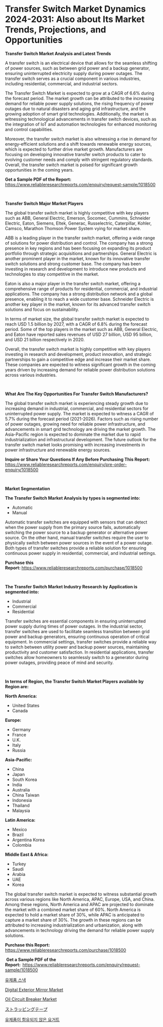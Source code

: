<p><h1>Transfer Switch Market Dynamics 2024-2031: Also about Its Market Trends, Projections, and Opportunities</h1></p><p><strong>Transfer Switch Market Analysis and Latest Trends</strong></p>
<p><p>A transfer switch is an electrical device that allows for the seamless shifting of power sources, such as between grid power and a backup generator, ensuring uninterrupted electricity supply during power outages. The transfer switch serves as a crucial component in various industries, including residential, commercial, and industrial sectors.</p><p>The Transfer Switch Market is expected to grow at a CAGR of 6.6% during the forecast period. The market growth can be attributed to the increasing demand for reliable power supply solutions, the rising frequency of power outages due to natural disasters and aging grid infrastructure, and the growing adoption of smart grid technologies. Additionally, the market is witnessing technological advancements in transfer switch devices, such as the integration of IoT and automation technologies for enhanced monitoring and control capabilities.</p><p>Moreover, the transfer switch market is also witnessing a rise in demand for energy-efficient solutions and a shift towards renewable energy sources, which is expected to further drive market growth. Manufacturers are focusing on developing innovative transfer switch products to cater to evolving customer needs and comply with stringent regulatory standards. Overall, the transfer switch market is poised for significant growth opportunities in the coming years.</p></p>
<p><strong>Get a Sample PDF of the Report:&nbsp;</strong> <a href="https://www.reliableresearchreports.com/enquiry/request-sample/1018500">https://www.reliableresearchreports.com/enquiry/request-sample/1018500</a></p>
<p>&nbsp;</p>
<p><strong>Transfer Switch Major Market Players</strong></p>
<p><p>The global transfer switch market is highly competitive with key players such as ABB, General Electric, Emerson, Socomec, Cummins, Schneider Electric, Eaton, Siemens, Eltek, Generac, Russelectric, Caterpillar, Kohler, Camsco, Marathon Thomson Power System vying for market share. </p><p>ABB is a leading player in the transfer switch market, offering a wide range of solutions for power distribution and control. The company has a strong presence in key regions and has been focusing on expanding its product portfolio through strategic acquisitions and partnerships. General Electric is another prominent player in the market, known for its innovative transfer switch solutions and strong customer base. The company has been investing in research and development to introduce new products and technologies to stay competitive in the market.</p><p>Eaton is also a major player in the transfer switch market, offering a comprehensive range of products for residential, commercial, and industrial applications. The company has a strong distribution network and a global presence, enabling it to reach a wide customer base. Schneider Electric is another key player in the market, known for its advanced transfer switch solutions and focus on sustainability.</p><p>In terms of market size, the global transfer switch market is expected to reach USD 1.5 billion by 2027, with a CAGR of 6.8% during the forecast period. Some of the top players in the market such as ABB, General Electric, and Eaton have reported sales revenues of USD 27 billion, USD 95 billion, and USD 21 billion respectively in 2020.</p><p>Overall, the transfer switch market is highly competitive with key players investing in research and development, product innovation, and strategic partnerships to gain a competitive edge and increase their market share. These companies are expected to witness significant growth in the coming years driven by increasing demand for reliable power distribution solutions across various industries.</p></p>
<p>&nbsp;</p>
<p><strong>What Are The Key Opportunities For Transfer Switch Manufacturers?</strong></p>
<p><p>The global transfer switch market is experiencing steady growth due to increasing demand in industrial, commercial, and residential sectors for uninterrupted power supply. The market is expected to witness a CAGR of 5.7% during the forecast period (2021-2026). Factors such as rising number of power outages, growing need for reliable power infrastructure, and advancements in smart grid technology are driving the market growth. The Asia-Pacific region is expected to dominate the market due to rapid industrialization and infrastructural development. The future outlook for the transfer switch market looks promising with increasing investments in power infrastructure and renewable energy sources.</p></p>
<p><strong>Inquire or Share Your Questions If Any Before Purchasing This Report:</strong> <a href="https://www.reliableresearchreports.com/enquiry/pre-order-enquiry/1018500">https://www.reliableresearchreports.com/enquiry/pre-order-enquiry/1018500</a></p>
<p>&nbsp;</p>
<p><strong>Market Segmentation</strong></p>
<p><strong>The Transfer Switch Market Analysis by types is segmented into:</strong></p>
<p><ul><li>Automatic</li><li>Manual</li></ul></p>
<p><p>Automatic transfer switches are equipped with sensors that can detect when the power supply from the primary source fails, automatically switching the power source to a backup generator or alternative power source. On the other hand, manual transfer switches require the user to physically switch between power sources in the event of a power outage. Both types of transfer switches provide a reliable solution for ensuring continuous power supply in residential, commercial, and industrial settings.</p></p>
<p><strong>Purchase this Report:&nbsp;</strong><a href="https://www.reliableresearchreports.com/purchase/1018500">https://www.reliableresearchreports.com/purchase/1018500</a></p>
<p>&nbsp;</p>
<p><strong>The Transfer Switch Market Industry Research by Application is segmented into:</strong></p>
<p><ul><li>Industrial</li><li>Commercial</li><li>Residential</li></ul></p>
<p><p>Transfer switches are essential components in ensuring uninterrupted power supply during times of power outages. In the industrial sector, transfer switches are used to facilitate seamless transition between grid power and backup generators, ensuring continuous operation of critical equipment. In commercial settings, transfer switches provide a reliable way to switch between utility power and backup power sources, maintaining productivity and customer satisfaction. In residential applications, transfer switches allow homeowners to seamlessly switch to a generator during power outages, providing peace of mind and security.</p></p>
<p>&nbsp;</p>
<p><strong>In terms of Region, the Transfer Switch Market Players available by Region are:</strong></p>
<p>
    <p> <strong> North America: </strong>
        <ul>
            <li>United States</li>
            <li>Canada</li>
        </ul>
        </p> 
    <p> <strong> Europe: </strong>
        <ul>
            <li>Germany</li>
            <li>France</li>
            <li>U.K.</li>
            <li>Italy</li>
            <li>Russia</li>
        </ul>
        </p> 
    <p> <strong> Asia-Pacific: </strong>
        <ul>
            <li>China</li>
            <li>Japan</li>
            <li>South Korea</li>
            <li>India</li>
            <li>Australia</li>
            <li>China Taiwan</li>
            <li>Indonesia</li>
            <li>Thailand</li>
            <li>Malaysia</li>
        </ul>
        </p> 
    <p> <strong> Latin America: </strong>
        <ul>
            <li>Mexico</li>
            <li>Brazil</li>
            <li>Argentina Korea</li>
            <li>Colombia</li>
        </ul>
        </p> 
    <p> <strong> Middle East & Africa: </strong>
        <ul>
            <li>Turkey</li>
            <li>Saudi</li>
            <li>Arabia</li>
            <li>UAE</li>
            <li>Korea</li>
        </ul>
    </p>
    </p>
<p><p>The global transfer switch market is expected to witness substantial growth across various regions like North America, APAC, Europe, USA, and China. Among these regions, North America and APAC are projected to dominate the market with a combined market share of 60%. North America is expected to hold a market share of 30%, while APAC is anticipated to capture a market share of 30%. The growth in these regions can be attributed to increasing industrialization and urbanization, along with advancements in technology driving the demand for reliable power supply solutions.</p></p>
<p><strong>Purchase this Report: </strong><a href="https://www.reliableresearchreports.com/purchase/1018500">https://www.reliableresearchreports.com/purchase/1018500</a></p>
<p>&nbsp;<strong>Get a Sample PDF of the Report:&nbsp;&nbsp;</strong><a href="https://www.reliableresearchreports.com/enquiry/request-sample/1018500">https://www.reliableresearchreports.com/enquiry/request-sample/1018500</a></p>
<p><strong></strong></p>
<p><p><a href="https://github.com/vsap75a286l/Market-Research-Report-List-1/blob/main/815285414790.md">유제품 스낵</a></p><p><a href="https://issuu.com/reportprime-2/docs/digital-exterior-mirror-market-size-2030.pptx">Digital Exterior Mirror Market</a></p><p><a href="https://github.com/pjcfca/Market-Research-Report-List-2/blob/main/oil-circuit-breaker-market.md">Oil Circuit Breaker Market</a></p><p><a href="https://medium.com/@lillianamurazik2023/%E3%82%B9%E3%83%88%E3%83%A9%E3%83%83%E3%83%97%E3%83%86%E3%83%BC%E3%83%97%E5%B8%82%E5%A0%B4%E3%81%AE%E5%88%86%E6%9E%90-2024%E5%B9%B4%E3%81%8B%E3%82%892031%E5%B9%B4%E3%81%BE%E3%81%A7%E3%81%AE%E3%82%B0%E3%83%AD%E3%83%BC%E3%83%90%E3%83%AB%E7%94%A3%E6%A5%AD%E3%81%AE%E5%B1%95%E6%9C%9B%E3%81%A8%E4%BA%88%E6%B8%AC-88ae45c076da">ストラッピングテープ</a></p><p><a href="https://github.com/Maeennan456456/Market-Research-Report-List-1/blob/main/101375014791.md">유제품이 함유되지 않은 요거트</a></p></p>